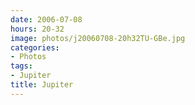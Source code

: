 ```yaml
---
date: 2006-07-08
hours: 20-32
image: photos/j20060708-20h32TU-GBe.jpg
categories: 
- Photos 
tags: 
- Jupiter 
title: Jupiter
---
```

